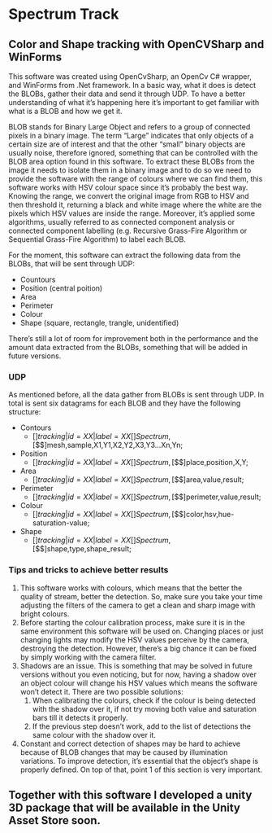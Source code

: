 # Spectrum Track
## Color and Shape tracking with OpenCVSharp and WinForms
This software was created using OpenCvSharp, an OpenCv C# wrapper, and WinForms from .Net framework. In a basic way, what it does is detect the BLOBs, gather their data and send it through UDP. To have a better understanding of what it’s happening here it’s important to get familiar with what is a BLOB and how we get it.

BLOB stands for Binary Large Object and refers to a group of connected pixels in a binary image. The term “Large” indicates that only objects of a certain size are of interest and that the other “small” binary objects are usually noise, therefore ignored, something that can be controlled with the BLOB area option found in this software. To extract these BLOBs from the image it needs to isolate them in a binary image and to do so we need to provide the software with the range of colours where we can find them, this software works with HSV colour space since it’s probably the best way. Knowing the range, we convert the original image from RGB to HSV and then threshold it, returning a black and white image where the white are the pixels which HSV values are inside the range. Moreover, it’s applied some algorithms, usually referred to as connected component analysis or connected component labelling (e.g. Recursive Grass-Fire Algorithm or Sequential Grass-Fire Algorithm) to label each BLOB.

For the moment, this software can extract the following data from the BLOBs, that will be sent through UDP:
* Countours
* Position (central poition)
* Area
* Perimeter
* Colour
* Shape (square, rectangle, trangle, unidentified)

There’s still a lot of room for improvement both in the performance and the amount data extracted from the BLOBs, something that will be added in future versions.

### UDP
As mentioned before, all the data gather from BLOBs is sent through UDP. In total is sent six datagrams for each BLOB and they have the following structure:
* Contours
  * [$]tracking|id=XX|label=XX[$$]Spectrum,[$$$]mesh,sample,X1,Y1,X2,Y2,X3,Y3...Xn,Yn;
* Position
  * [$]tracking|id=XX|label=XX[$$]Spectrum,[$$$]place,position,X,Y;
* Area
  * [$]tracking|id=XX|label=XX[$$]Spectrum,[$$$]area,value,result;
* Perimeter
  * [$]tracking|id=XX|label=XX[$$]Spectrum,[$$$]perimeter,value,result;
* Colour
  * [$]tracking|id=XX|label=XX[$$]Spectrum,[$$$]color,hsv,hue-saturation-value;
* Shape
  * [$]tracking|id=XX|label=XX[$$]Spectrum,[$$$]shape,type,shape_result;
  
### Tips and tricks to achieve better results
1. This software works with colours, which means that the better the quality of stream, better the detection. So, make sure you take your time adjusting the filters of the camera to get a clean and sharp image with bright colours.
1. Before starting the colour calibration process, make sure it is in the same environment this software will be used on. Changing places or just changing lights may modify the HSV values perceive by the camera, destroying the detection. However, there’s a big chance it can be fixed by simply working with the camera filter.
1. Shadows are an issue. This is something that may be solved in future versions without you even noticing, but for now, having a shadow over an object colour will change his HSV values which means the software won’t detect it. There are two possible solutions:
   1. When calibrating the colours, check if the colour is being detected with the shadow over it, if not try moving both value and saturation bars till it detects it properly.
   1. If the previous step doesn’t work, add to the list of detections the same colour with the shadow over it.
1. Constant and correct detection of shapes may be hard to achieve because of BLOB changes that may be caused by illumination variations. To improve detection, it’s essential that the object’s shape is properly defined. On top of that, point 1 of this section is very important.

## Together with this software I developed a unity 3D package that will be available in the Unity Asset Store soon.
